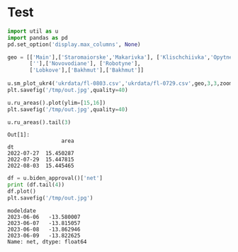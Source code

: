 # Test

```python
import util as u
import pandas as pd
pd.set_option('display.max_columns', None)
```








```python
geo = [['Main'],['Staromaiorske','Makarivka'], ['Klischchiivka','Opytne','Bakhmut'],
       [''],['Novovodiane'], ['Robotyne'],
       ['Lobkove'],['Bakhmut'],['Bakhmut']]
       
u.sm_plot_ukr4('ukrdata/fl-0803.csv','ukrdata/fl-0729.csv',geo,3,3,zoom=0.03,fsize=(10,10),)
plt.savefig('/tmp/out.jpg',quality=40)
```














```python
u.ru_areas().plot(ylim=[15,16])
plt.savefig('/tmp/out.jpg',quality=40)
```


```python
u.ru_areas().tail(3)
```

```text
Out[1]: 
                 area
dt                   
2022-07-27  15.450287
2022-07-29  15.447815
2022-08-03  15.445465
```



























































```python
df = u.biden_approval()['net']
print (df.tail(4))
df.plot()
plt.savefig('/tmp/out.jpg')
```

```text
modeldate
2023-06-06   -13.580007
2023-06-07   -13.815057
2023-06-08   -13.862946
2023-06-09   -13.822625
Name: net, dtype: float64
```




